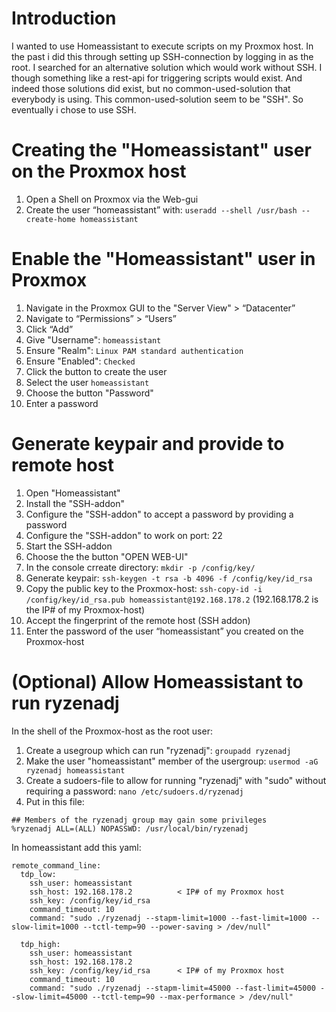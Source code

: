 # Introduction
I wanted to use Homeassistant to execute scripts on my Proxmox host. In the past i did this through setting up SSH-connection by logging in as the root.
I searched for an alternative solution which would work without SSH. I though something like a rest-api for triggering scripts would exist. And indeed those solutions did exist, but no common-used-solution that everybody is using. 
This common-used-solution seem to be "SSH". So eventually i chose to use SSH.

# Creating the "Homeassistant" user on the Proxmox host
1. Open a Shell on Proxmox via the Web-gui
2. Create the user “homeassistant” with: `useradd --shell /usr/bash --create-home homeassistant`

# Enable the "Homeassistant" user in Proxmox
1. Navigate in the Proxmox GUI to the "Server View" > “Datacenter”
2. Navigate to “Permissions” > “Users”
3. Click “Add”
4. Give "Username": `homeassistant`
5. Ensure "Realm": `Linux PAM standard authentication`
6. Ensure "Enabled": `Checked`
7. Click the button to create the user
8. Select the user `homeassistant`
9. Choose the button "Password"
10. Enter a password 

# Generate keypair and provide to remote host
1. Open "Homeassistant"
2. Install the "SSH-addon"
3. Configure the "SSH-addon" to accept a password by providing a password
4. Configure the "SSH-addon" to work on port: 22
5. Start the SSH-addon
6. Choose the the button "OPEN WEB-UI"
7. In the console crreate directory: `mkdir -p /config/key/`
8. Generate keypair: `ssh-keygen -t rsa -b 4096 -f /config/key/id_rsa`
9. Copy the public key to the Proxmox-host: `ssh-copy-id -i /config/key/id_rsa.pub homeassistant@192.168.178.2`   (192.168.178.2 is the IP# of my Proxmox-host)
10. Accept the fingerprint of the remote host (SSH addon)
11. Enter the password of the user “homeassistant” you created on the Proxmox-host

# (Optional) Allow Homeassistant to run ryzenadj
In the shell of the Proxmox-host as the root user:
1. Create a usegroup which can run "ryzenadj": `groupadd ryzenadj`
2. Make the user "homeassistant" member of the usergroup: `usermod -aG ryzenadj homeassistant`
3. Create a sudoers-file to allow for running "ryzenadj" with "sudo" without requiring a password: `nano /etc/sudoers.d/ryzenadj`
4. Put in this file:
```
## Members of the ryzenadj group may gain some privileges
%ryzenadj ALL=(ALL) NOPASSWD: /usr/local/bin/ryzenadj
```
In homeassistant add this yaml:
```
remote_command_line:
  tdp_low:
    ssh_user: homeassistant
    ssh_host: 192.168.178.2          < IP# of my Proxmox host
    ssh_key: /config/key/id_rsa
    command_timeout: 10
    command: "sudo ./ryzenadj --stapm-limit=1000 --fast-limit=1000 --slow-limit=1000 --tctl-temp=90 --power-saving > /dev/null"

  tdp_high:
    ssh_user: homeassistant
    ssh_host: 192.168.178.2
    ssh_key: /config/key/id_rsa      < IP# of my Proxmox host
    command_timeout: 10
    command: "sudo ./ryzenadj --stapm-limit=45000 --fast-limit=45000 --slow-limit=45000 --tctl-temp=90 --max-performance > /dev/null"
```
  
